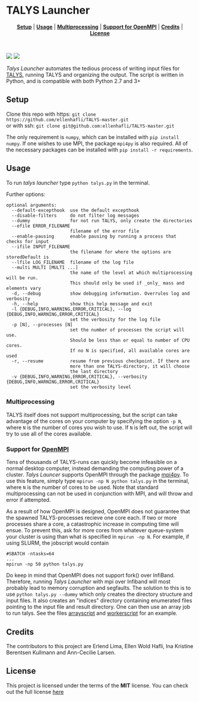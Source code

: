 # TALYS Launcher
<p align="center">
<b><a href="#setup">Setup</a></b>
|
<b><a href="#usage">Usage</a></b>
|
<b><a href="#multiprocessing">Multiprocessing</a></b>
|
<b><a href="support for open mpi">Support for OpenMPI</a></b>
|
<b><a href="#credits">Credits</a></b>
|
<b><a href="#license">License</a></b>
</p>
<br>

[![](http://img.shields.io/badge/license-MIT-blue.svg?style=flat-square)][license]
![](https://img.shields.io/badge/platform-OS%20X%20%7C%20Linux-808080.svg?style=flat-square)


_Talys Launcher_ automates the tedious process of writing input files for
[TALYS][talys], running TALYS and organizing the output. The script is written
in Python, and is compatible with both Python 2.7 and 3+

## Setup
Clone this repo with https: `git clone https://github.com/ellenhafli/TALYS-master.git`  
or with ssh: `git clone git@github.com:ellenhafli/TALYS-master.git`

The only requirement is `numpy`, which can be installed with `pip install numpy`.
If one wishes to use MPI, the package `mpi4py` is also required. All of
the necessary packages can be installed with `pip install -r requirements`. 

## Usage
To run _talys launcher_ type `python talys.py` in the terminal.  

Further options:
```console
optional arguments:
  --default-excepthook  use the default excepthook
  --disable-filters     do not filter log messages
  --dummy               for not run TALYS, only create the directories
  --efile ERROR_FILENAME
                        filename of the error file
  --enable-pausing      enable pausing by running a process that checks for input
  --ifile INPUT_FILENAME
                        the filename for where the options are storedDefault is 
  --lfile LOG_FILENAME  filename of the log file
  --multi MULTI [MULTI ...]
                        the name of the level at which multiprocessing will be run.
                        This should only be used if _only_ mass and elements vary
  -d, --debug           show debugging information. Overrules log and verbosity
  -h, --help            show this help message and exit
  -l {DEBUG,INFO,WARNING,ERROR,CRITICAL}, --log {DEBUG,INFO,WARNING,ERROR,CRITICAL}
                        set the verbosity for the log file
  -p [N], --processes [N]
                        set the number of processes the script will use.
                        Should be less than or equal to number of CPU cores.
                        If no N is specified, all available cores are used
  -r, --resume          resume from previous checkpoint. If there are
                        more than one TALYS-directory, it will choose
                        the last directory
  -v {DEBUG,INFO,WARNING,ERROR,CRITICAL}, --verbosity {DEBUG,INFO,WARNING,ERROR,CRITICAL}
                        set the verbosity level
```
### Multiprocessing
TALYS itself does not support multiprocessing, but the script can take
advantage of the cores on your computer by specifying the option `-p N`, where `N`
is the number of cores you wish to use. If `N` is left out, the script will
try to use all of the cores available.
    
### Support for [OpenMPI][openmpi]
Tens of thousands of TALYS-runs can quickly become infeasible on a normal
desktop computer, instead demanding the computing power of a cluster.
_Talys Launcer_ supports OpenMPI through the package [mpi4py][mpi4pylink]. To use this
feature, simply type `mpirun -np N python talys.py` in the terminal, where
`N` is the number of cores to be used. Note that standard multiprocessing
can not be used in conjunction with MPI, and will throw and error if
attempted.
    
As a result of how OpenMPI is designed, OpenMPI does not guarantee that the
spawned TALYS-processes recieve one core each. If two or more processes
share a core, a catastrophic increase in computing time will ensue. To
prevent this, ask for more cores from whatever queue-system your cluster is
using than what is specified in `mpirun -np N`. For example, if using
SLURM, the jobscript would contain
    
```Shell
#SBATCH -ntasks=64
...
mpirun -np 50 python talys.py
```
        
Do keep in mind that OpenMPI does not support fork() over InfiBand.
Therefore, running _Talys Launcher_ with mpi over Infiband will most
probably lead to memory corruption and segfaults. The solution to this
is to use `python talys.py --dummy` which only creates the directory
structure and input files. It also creates an "indices" directory containing
enumerated files pointing to the input file and result directory. One can then use
an array job to run talys. See the files [arrayscript][arrayscript] and 
[workerscript][workerscript] for an example.

## Credits
The contributors to this project are Erlend Lima, Ellen Wold Hafli, Ina Kristine Berentsen Kullmann and Ann-Cecilie Larsen.

## License
This project is licensed under the terms of the **MIT** license.
You can check out the full license [here][license]

[talys]: "https://www.talys.eu"
[openmpi]: "https://www.open-mpi.org/"
[mpi4pylink]: "https://bitbucket.org/mpi4py/mpi4py"
[license]: https://github.com/ellenhafli/TALYS-master/LICENSE
[arrayscript]: https://github.com/ellenhafli/TALYS-master/arrayscript.sh
[workerscript]: https://github.com/ellenhafli/TALYS-master/workerscript.sh
